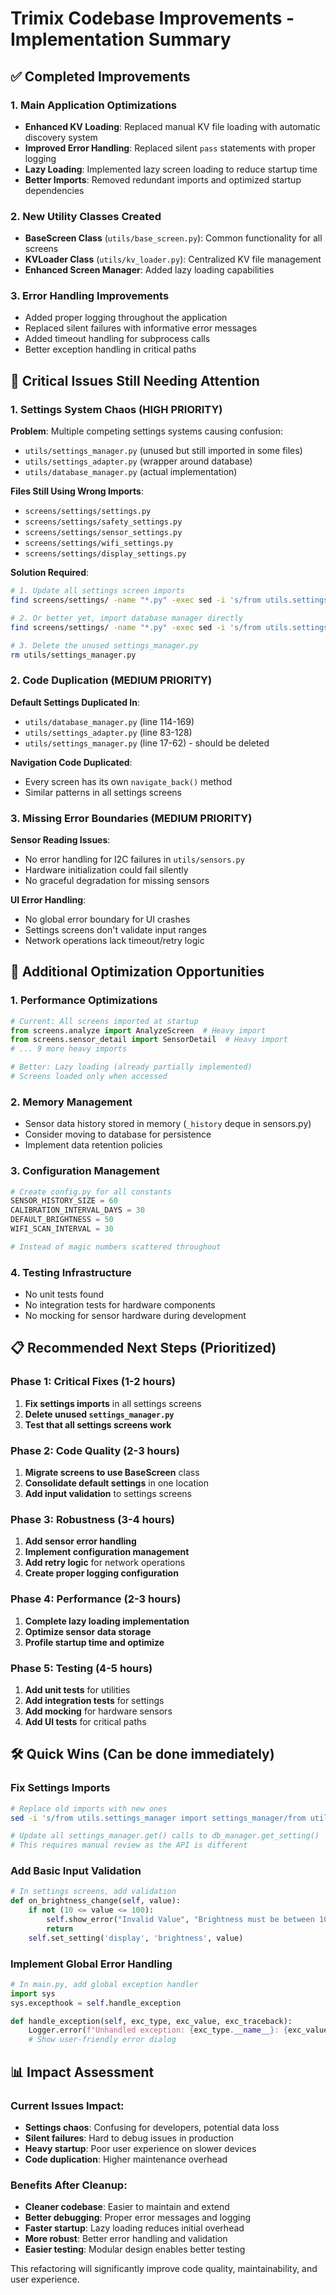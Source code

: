 # Trimix Codebase Improvements - Implementation Summary

## ✅ Completed Improvements

### 1. Main Application Optimizations
- **Enhanced KV Loading**: Replaced manual KV file loading with automatic discovery system
- **Improved Error Handling**: Replaced silent `pass` statements with proper logging
- **Lazy Loading**: Implemented lazy screen loading to reduce startup time
- **Better Imports**: Removed redundant imports and optimized startup dependencies

### 2. New Utility Classes Created
- **BaseScreen Class** (`utils/base_screen.py`): Common functionality for all screens
- **KVLoader Class** (`utils/kv_loader.py`): Centralized KV file management
- **Enhanced Screen Manager**: Added lazy loading capabilities

### 3. Error Handling Improvements
- Added proper logging throughout the application
- Replaced silent failures with informative error messages
- Added timeout handling for subprocess calls
- Better exception handling in critical paths

## 🚨 Critical Issues Still Needing Attention

### 1. **Settings System Chaos** (HIGH PRIORITY)
**Problem**: Multiple competing settings systems causing confusion:
- `utils/settings_manager.py` (unused but still imported in some files)
- `utils/settings_adapter.py` (wrapper around database)
- `utils/database_manager.py` (actual implementation)

**Files Still Using Wrong Imports**:
- `screens/settings/settings.py`
- `screens/settings/safety_settings.py` 
- `screens/settings/sensor_settings.py`
- `screens/settings/wifi_settings.py`
- `screens/settings/display_settings.py`

**Solution Required**:
```bash
# 1. Update all settings screen imports
find screens/settings/ -name "*.py" -exec sed -i 's/from utils.settings_manager import settings_manager/from utils.settings_adapter import settings_manager/g' {} \;

# 2. Or better yet, import database manager directly
find screens/settings/ -name "*.py" -exec sed -i 's/from utils.settings_manager import settings_manager/from utils.database_manager import db_manager/g' {} \;

# 3. Delete the unused settings_manager.py
rm utils/settings_manager.py
```

### 2. **Code Duplication** (MEDIUM PRIORITY)
**Default Settings Duplicated In**:
- `utils/database_manager.py` (line 114-169)
- `utils/settings_adapter.py` (line 83-128)
- `utils/settings_manager.py` (line 17-62) - should be deleted

**Navigation Code Duplicated**:
- Every screen has its own `navigate_back()` method
- Similar patterns in all settings screens

### 3. **Missing Error Boundaries** (MEDIUM PRIORITY)
**Sensor Reading Issues**:
- No error handling for I2C failures in `utils/sensors.py`
- Hardware initialization could fail silently
- No graceful degradation for missing sensors

**UI Error Handling**:
- No global error boundary for UI crashes
- Settings screens don't validate input ranges
- Network operations lack timeout/retry logic

## 🔄 Additional Optimization Opportunities

### 1. **Performance Optimizations**
```python
# Current: All screens imported at startup
from screens.analyze import AnalyzeScreen  # Heavy import
from screens.sensor_detail import SensorDetail  # Heavy import
# ... 9 more heavy imports

# Better: Lazy loading (already partially implemented)
# Screens loaded only when accessed
```

### 2. **Memory Management**
- Sensor data history stored in memory (`_history` deque in sensors.py)
- Consider moving to database for persistence
- Implement data retention policies

### 3. **Configuration Management**
```python
# Create config.py for all constants
SENSOR_HISTORY_SIZE = 60
CALIBRATION_INTERVAL_DAYS = 30
DEFAULT_BRIGHTNESS = 50
WIFI_SCAN_INTERVAL = 30

# Instead of magic numbers scattered throughout
```

### 4. **Testing Infrastructure**
- No unit tests found
- No integration tests for hardware components
- No mocking for sensor hardware during development

## 📋 Recommended Next Steps (Prioritized)

### Phase 1: Critical Fixes (1-2 hours)
1. **Fix settings imports** in all settings screens
2. **Delete unused `settings_manager.py`**
3. **Test that all settings screens work**

### Phase 2: Code Quality (2-3 hours)  
1. **Migrate screens to use BaseScreen** class
2. **Consolidate default settings** in one location
3. **Add input validation** to settings screens

### Phase 3: Robustness (3-4 hours)
1. **Add sensor error handling** 
2. **Implement configuration management**
3. **Add retry logic** for network operations
4. **Create proper logging configuration**

### Phase 4: Performance (2-3 hours)
1. **Complete lazy loading implementation**
2. **Optimize sensor data storage**
3. **Profile startup time and optimize**

### Phase 5: Testing (4-5 hours)
1. **Add unit tests** for utilities
2. **Add integration tests** for settings
3. **Add mocking** for hardware sensors
4. **Add UI tests** for critical paths

## 🛠️ Quick Wins (Can be done immediately)

### Fix Settings Imports
```bash
# Replace old imports with new ones
sed -i 's/from utils.settings_manager import settings_manager/from utils.database_manager import db_manager/g' screens/settings/*.py

# Update all settings_manager.get() calls to db_manager.get_setting()
# This requires manual review as the API is different
```

### Add Basic Input Validation
```python
# In settings screens, add validation
def on_brightness_change(self, value):
    if not (10 <= value <= 100):
        self.show_error("Invalid Value", "Brightness must be between 10-100%")
        return
    self.set_setting('display', 'brightness', value)
```

### Implement Global Error Handling
```python
# In main.py, add global exception handler
import sys
sys.excepthook = self.handle_exception

def handle_exception(self, exc_type, exc_value, exc_traceback):
    Logger.error(f"Unhandled exception: {exc_type.__name__}: {exc_value}")
    # Show user-friendly error dialog
```

## 📊 Impact Assessment

### Current Issues Impact:
- **Settings chaos**: Confusing for developers, potential data loss
- **Silent failures**: Hard to debug issues in production
- **Heavy startup**: Poor user experience on slower devices
- **Code duplication**: Higher maintenance overhead

### Benefits After Cleanup:
- **Cleaner codebase**: Easier to maintain and extend
- **Better debugging**: Proper error messages and logging
- **Faster startup**: Lazy loading reduces initial overhead
- **More robust**: Better error handling and validation
- **Easier testing**: Modular design enables better testing

This refactoring will significantly improve code quality, maintainability, and user experience.
